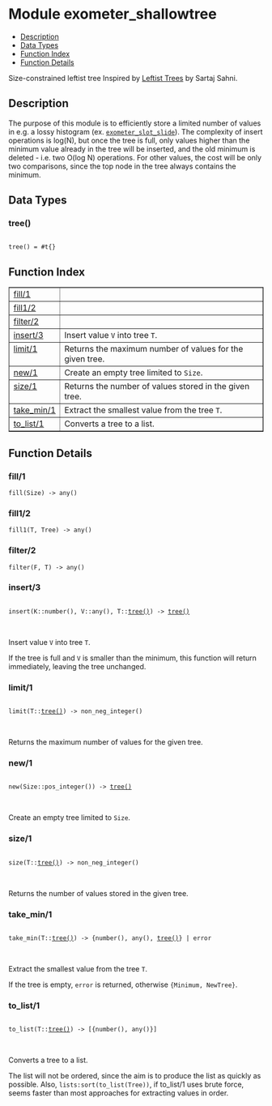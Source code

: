 

# Module exometer_shallowtree #
* [Description](#description)
* [Data Types](#types)
* [Function Index](#index)
* [Function Details](#functions)


Size-constrained leftist tree
Inspired by [Leftist Trees](http://www.cise.ufl.edu/~sahni/cop5536/powerpoint/lec11.ppt) by Sartaj Sahni.

<a name="description"></a>

## Description ##


The purpose of this module is to efficiently store a limited number of
values in e.g. a lossy histogram (ex. [`exometer_slot_slide`](exometer_slot_slide.md)). The
complexity of insert operations is log(N), but once the tree is full,
only values higher than the minimum value already in the tree will be
inserted, and the old minimum is deleted - i.e. two O(log N) operations.
For other values, the cost will be only two comparisons, since the
top node in the tree always contains the minimum.
<a name="types"></a>

## Data Types ##




### <a name="type-tree">tree()</a> ###



<pre><code>
tree() = #t{}
</code></pre>


<a name="index"></a>

## Function Index ##


<table width="100%" border="1" cellspacing="0" cellpadding="2" summary="function index"><tr><td valign="top"><a href="#fill-1">fill/1</a></td><td></td></tr><tr><td valign="top"><a href="#fill1-2">fill1/2</a></td><td></td></tr><tr><td valign="top"><a href="#filter-2">filter/2</a></td><td></td></tr><tr><td valign="top"><a href="#insert-3">insert/3</a></td><td>Insert value <code>V</code> into tree <code>T</code>.</td></tr><tr><td valign="top"><a href="#limit-1">limit/1</a></td><td>Returns the maximum number of values for the given tree.</td></tr><tr><td valign="top"><a href="#new-1">new/1</a></td><td>Create an empty tree limited to <code>Size</code>.</td></tr><tr><td valign="top"><a href="#size-1">size/1</a></td><td>Returns the number of values stored in the given tree.</td></tr><tr><td valign="top"><a href="#take_min-1">take_min/1</a></td><td>Extract the smallest value from the tree <code>T</code>.</td></tr><tr><td valign="top"><a href="#to_list-1">to_list/1</a></td><td>Converts a tree to a list.</td></tr></table>


<a name="functions"></a>

## Function Details ##

<a name="fill-1"></a>

### fill/1 ###

`fill(Size) -> any()`


<a name="fill1-2"></a>

### fill1/2 ###

`fill1(T, Tree) -> any()`


<a name="filter-2"></a>

### filter/2 ###

`filter(F, T) -> any()`


<a name="insert-3"></a>

### insert/3 ###


<pre><code>
insert(K::number(), V::any(), T::<a href="#type-tree">tree()</a>) -&gt; <a href="#type-tree">tree()</a>
</code></pre>
<br />


Insert value `V` into tree `T`.


If the tree is full and `V` is smaller than the minimum, this function
will return immediately, leaving the tree unchanged.
<a name="limit-1"></a>

### limit/1 ###


<pre><code>
limit(T::<a href="#type-tree">tree()</a>) -&gt; non_neg_integer()
</code></pre>
<br />

Returns the maximum number of values for the given tree.
<a name="new-1"></a>

### new/1 ###


<pre><code>
new(Size::pos_integer()) -&gt; <a href="#type-tree">tree()</a>
</code></pre>
<br />

Create an empty tree limited to `Size`.
<a name="size-1"></a>

### size/1 ###


<pre><code>
size(T::<a href="#type-tree">tree()</a>) -&gt; non_neg_integer()
</code></pre>
<br />

Returns the number of values stored in the given tree.
<a name="take_min-1"></a>

### take_min/1 ###


<pre><code>
take_min(T::<a href="#type-tree">tree()</a>) -&gt; {number(), any(), <a href="#type-tree">tree()</a>} | error
</code></pre>
<br />


Extract the smallest value from the tree `T`.


If the tree is empty, `error` is returned, otherwise `{Minimum, NewTree}`.
<a name="to_list-1"></a>

### to_list/1 ###


<pre><code>
to_list(T::<a href="#type-tree">tree()</a>) -&gt; [{number(), any()}]
</code></pre>
<br />


Converts a tree to a list.


The list will not be ordered, since the aim is to produce the list as
quickly as possible. Also, `lists:sort(to_list(Tree))`, if to_list/1
uses brute force, seems faster than most approaches for extracting
values in order.
